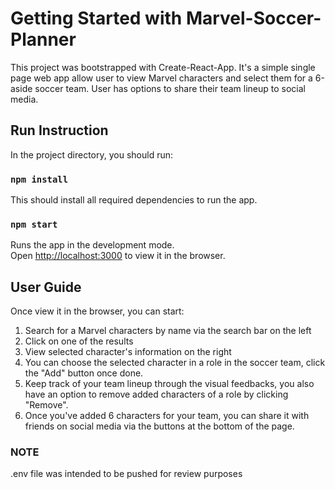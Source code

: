 # Getting Started with Marvel-Soccer-Planner

This project was bootstrapped with Create-React-App. It's a simple single page web app allow user to view Marvel characters and select them for a 6-aside soccer team. User has options to share their team lineup to social media. 

## Run Instruction

In the project directory, you should run:

### `npm install`

This should install all required dependencies to run the app.

### `npm start`

Runs the app in the development mode.\
Open [http://localhost:3000](http://localhost:3000) to view it in the browser.

## User Guide

Once view it in the browser, you can start:

1. Search for a Marvel characters by name via the search bar on the left
2. Click on one of the results
3. View selected character's information on the right
4. You can choose the selected character in a role in the soccer team, click the "Add" button once done.
5. Keep track of your team lineup through the visual feedbacks, you also have an option to remove added characters of a role by clicking "Remove".
6. Once you've added 6 characters for your team, you can share it with friends on social media via the buttons at the bottom of the page.

### NOTE

.env file was intended to be pushed for review purposes